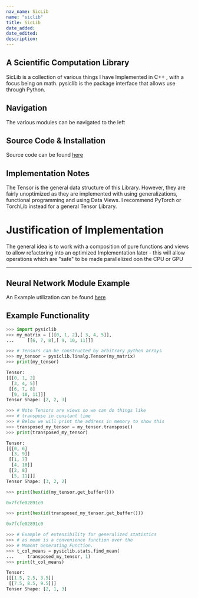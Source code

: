 ```yaml
---
nav_name: SicLib
name: "siclib"
title: SicLib
date_added:
date_edited:
description:
---
```


## A Scientific Computation Library
SicLib is a collection of various things I have Implemented in C++ , with a focus being on math. pysiclib is the package interface that allows
use through Python.

## Navigation
The various modules can be navigated to the left

## Source Code & Installation
Source code can be found <a href=https://github.com/ShameekConyers/siclib> here </a>


## Implementation Notes

The Tensor is the general data structure of this Library. However, they are fairly unoptimized as they are implemented with using generalizations, functional programming and using Data Views. I recommend PyTorch or TorchLib instead for a
general Tensor Library.

# Justification of Implementation
The general idea is to work with a composition of pure functions and views to allow refactoring into an optimized Implementation later - this will allow operations which are "safe" to be made parallelized oon the CPU or GPU

---
## Neural Network Module Example

An Example utilization can be found <a href=https://shameekconyers.com/projects/pysiclib_neuralnet_demo> here </a>

## Example Functionality

```python
>>> import pysiclib
>>> my_matrix = [[[0, 1, 2],[ 3, 4, 5]],
... 	[[6, 7, 8],[ 9, 10, 11]]]

>>> # Tensors can be constructed by arbitrary python arrays
>>> my_tensor = pysiclib.linalg.Tensor(my_matrix)
>>> print(my_tensor)

Tensor:
[[[0, 1, 2]
  [3, 4, 5]]
 [[6, 7, 8]
  [9, 10, 11]]]
Tensor Shape: [2, 2, 3]

>>> # Note Tensors are views so we can do things like
>>> # transpose in constant time
>>> # Below we will print the address in memory to show this
>>> transposed_my_tensor = my_tensor.transpose()
>>> print(transposed_my_tensor)

Tensor:
[[[0, 6]
  [3, 9]]
 [[1, 7]
  [4, 10]]
 [[2, 8]
  [5, 11]]]
Tensor Shape: [3, 2, 2]

>>> print(hex(id(my_tensor.get_buffer()))

0x7fcfe02891c0

>>> print(hex(id(transposed_my_tensor.get_buffer()))

0x7fcfe02891c0

>>> # Example of extensibility for generalized statistics
>>> # as mean is a convenience function over the
>>> # Moment Generating Function.
>>> t_col_means = pysiclib.stats.find_mean(
... 	transposed_my_tensor, 1)
>>> print(t_col_means)

Tensor:
[[[1.5, 2.5, 3.5]]
 [[7.5, 8.5, 9.5]]]
Tensor Shape: [2, 1, 3]




```
